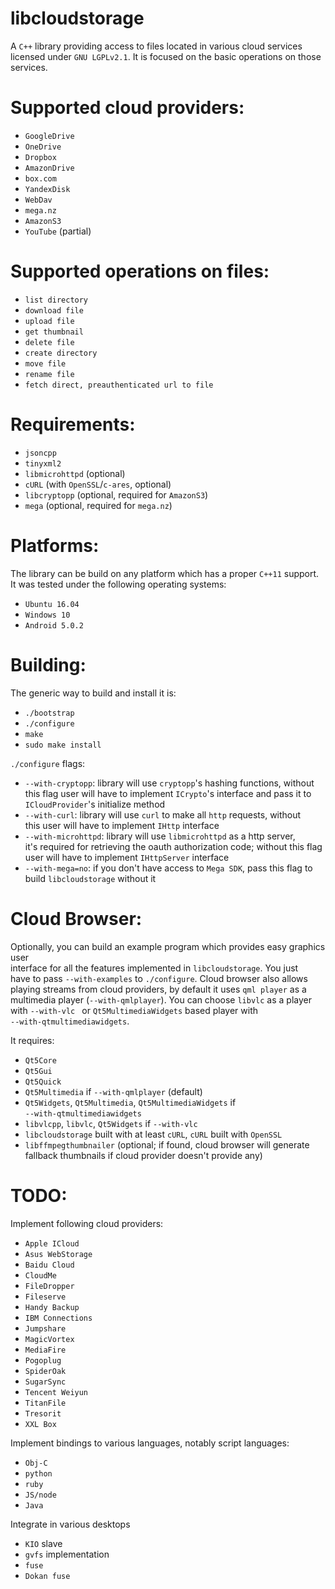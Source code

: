 # libcloudstorage

A `C++` library providing access to files located in various cloud services  
licensed under `GNU LGPLv2.1`.
It is focused on the basic operations on those services.

Supported cloud providers:
==========================

* `GoogleDrive`
* `OneDrive`
* `Dropbox`
* `AmazonDrive`
* `box.com`
* `YandexDisk`
* `WebDav`
* `mega.nz`
* `AmazonS3`
* `YouTube` (partial)

Supported operations on files:
==============================

* `list directory`
* `download file`
* `upload file`
* `get thumbnail`
* `delete file`
* `create directory`
* `move file`
* `rename file`
* `fetch direct, preauthenticated url to file`

Requirements:
=============

* `jsoncpp`
* `tinyxml2`
* `libmicrohttpd` (optional)
* `cURL` (with `OpenSSL`/`c-ares`, optional)
* `libcryptopp` (optional, required for `AmazonS3`)
* `mega` (optional, required for `mega.nz`)

Platforms:
==========

The library can be build on any platform which has a proper `C++11` support.  
It was tested under the following operating systems:

* `Ubuntu 16.04`
* `Windows 10`
* `Android 5.0.2`

Building:
=========

The generic way to build and install it is:

* `./bootstrap`
* `./configure`
* `make`
* `sudo make install`

`./configure` flags:
* `--with-cryptopp`: library will use `cryptopp`'s hashing functions, without  
  this flag user will have to implement `ICrypto`'s interface and pass it to  
  `ICloudProvider`'s initialize method
* `--with-curl`: library will use `curl` to make all `http` requests, without  
  this user will have to implement `IHttp` interface
* `--with-microhttpd`: library will use `libmicrohttpd` as a http server,  
  it's required for retrieving the oauth authorization code; without this flag  
  user will have to implement `IHttpServer` interface
* `--with-mega=no`: if you don't have access to `Mega SDK`, pass this flag to  
  build `libcloudstorage` without it

Cloud Browser:
==============

Optionally, you can build an example program which provides easy graphics user  
interface for all the features implemented in `libcloudstorage`. You just  
have to pass `--with-examples` to `./configure`. Cloud browser also allows  
playing streams from cloud providers, by default it uses `qml player` as a  
multimedia player (`--with-qmlplayer`). You can choose `libvlc` as a player  
with `--with-vlc ` or `Qt5MultimediaWidgets` based player with  
`--with-qtmultimediawidgets`.

It requires:
* `Qt5Core`
* `Qt5Gui`
* `Qt5Quick`
* `Qt5Multimedia` if `--with-qmlplayer` (default)
* `Qt5Widgets`, `Qt5Multimedia`, `Qt5MultimediaWidgets` if  
  `--with-qtmultimediawidgets`
* `libvlcpp`, `libvlc`, `Qt5Widgets` if `--with-vlc`
* `libcloudstorage` built with at least `cURL`, `cURL` built with `OpenSSL`
* `libffmpegthumbnailer` (optional; if found, cloud browser will generate  
  fallback thumbnails if cloud provider doesn't provide any)

TODO:
=====

Implement following cloud providers:
* `Apple ICloud`
* `Asus WebStorage`
* `Baidu Cloud`
* `CloudMe`
* `FileDropper`
* `Fileserve`
* `Handy Backup`
* `IBM Connections`
* `Jumpshare`
* `MagicVortex`
* `MediaFire`
* `Pogoplug`
* `SpiderOak`
* `SugarSync`
* `Tencent Weiyun`
* `TitanFile`
* `Tresorit`
* `XXL Box`

Implement bindings to various languages, notably script languages:
* `Obj-C`
* `python`
* `ruby`
* `JS/node`
* `Java`

Integrate in various desktops
* `KIO` slave
* `gvfs` implementation
* `fuse`
* `Dokan fuse`
